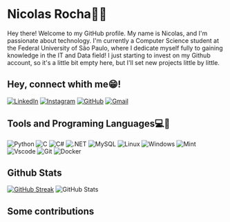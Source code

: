 # Nicolas Rocha👨‍💻

Hey there! Welcome to my GitHub profile.
My name is Nicolas, and I'm passionate about technology. I'm currently a Computer Science student at the Federal University of São Paulo, where I dedicate myself fully to gaining knowledge in the IT and Data field! I just starting to invest on my Github account, so it's a little bit empty here, but I'll set new projects little by little.

## Hey, connect whith me😁!
[![LinkedIn](https://img.shields.io/badge/LinkedIn-0077B5?style=for-the-badge&logo=linkedin&logoColor=white)](https://www.linkedin.com/in/nicolas-rocha-861275282?utm_source=share&utm_campaign=share_via&utm_content=profile&utm_medium=android_app)
[![Instagram](https://img.shields.io/badge/Instagram-white?style=for-the-badge&logo=instagram&logoColor=black)](https://www.instagram.com/_.exagerado/profilecard/?igsh=MTk5cmkzbW9idzZscA==)
[![GitHub](https://img.shields.io/badge/GitHub-100000?style=for-the-badge&logo=github&logoColor=white)](https://github.com/NicolasRB345)
[![Gmail](https://img.shields.io/badge/Gmail-333333?style=for-the-badge&logo=gmail&logoColor=red)](mailto:rbnicolas344@gmail.com)


## Tools and Programing Languages💻🔧
![Python](https://img.shields.io/badge/python-3670A0?style=for-the-badge&logo=python&logoColor=ffdd54)
![C](https://img.shields.io/badge/C-00599C?style=for-the-badge&logo=c&logoColor=white)
![C#](https://img.shields.io/badge/C%23-239120?style=for-the-badge&logo=c-sharp&logoColor=white)
![.NET](https://img.shields.io/badge/.NET-5C2D91?style=for-the-badge&logo=.net&logoColor=white)
![MySQL](https://img.shields.io/badge/MySQL-00000F?style=for-the-badge&logo=mysql&logoColor=white)
![Linux](https://img.shields.io/badge/Linux-000?style=for-the-badge&logo=Linux&logoColor=FCC624)
![Windows](https://img.shields.io/badge/Windows-000?style=for-the-badge&logo=windows&logoColor=2CA5E0)
![Mint](https://img.shields.io/badge/Linux%20Mint-87CF3E?style=for-the-badge&logo=Linux%20Mint&logoColor=white)
![Vscode](https://img.shields.io/badge/Vscode-007ACC?style=for-the-badge&logo=visual-studio-code&logoColor=white)
![Git](https://img.shields.io/badge/GIT-E44C30?style=for-the-badge&logo=git&logoColor=white)
![Docker](https://img.shields.io/badge/Docker-2496ED?style=for-the-badge&logo=docker&logoColor=white)


## Github Stats
[![GitHub Streak](https://streak-stats.demolab.com/?user=NicolasRB345&theme=bear&background=000&border=30A3DC&dates=FFF)](https://git.io/streak-stats)
![GitHub Stats](https://github-readme-stats.vercel.app/api?username=NicolasRB345&theme=transparent&bg_color=000&border_color=30A3DC&show_icons=true&icon_color=30A3DC&title_color=E94D5F&text_color=FFF)

## Some contributions
